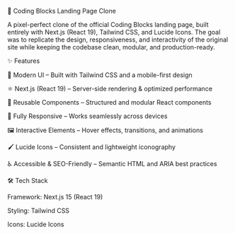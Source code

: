🚀 Coding Blocks Landing Page Clone

A pixel-perfect clone of the official Coding Blocks landing page, built entirely with Next.js (React 19), Tailwind CSS, and Lucide Icons.
The goal was to replicate the design, responsiveness, and interactivity of the original site while keeping the codebase clean, modular, and production-ready.

✨ Features

🎨 Modern UI – Built with Tailwind CSS and a mobile-first design

⚛️ Next.js (React 19) – Server-side rendering & optimized performance

🧩 Reusable Components – Structured and modular React components

📱 Fully Responsive – Works seamlessly across devices

🖼️ Interactive Elements – Hover effects, transitions, and animations

🖌️ Lucide Icons – Consistent and lightweight iconography

♿ Accessible & SEO-Friendly – Semantic HTML and ARIA best practices

🛠️ Tech Stack

Framework: Next.js 15 (React 19)

Styling: Tailwind CSS

Icons: Lucide Icons